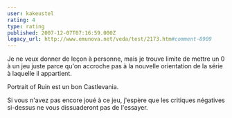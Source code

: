 ```yaml
---
user: kakeustel
rating: 4
type: rating
published: 2007-12-07T07:16:59.000Z
legacy_url: http://www.emunova.net/veda/test/2173.htm#comment-8909
---
```

Je ne veux donner de leçon à personne, mais je trouve limite de mettre un 0 à un jeu juste parce qu'on accroche pas à la nouvelle orientation de la série à laquelle il appartient.

Portrait of Ruin est un bon Castlevania. 

Si vous n'avez pas encore joué à ce jeu, j'espère que les critiques négatives si-dessus ne vous dissuaderont pas de l'essayer.